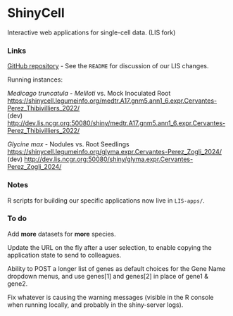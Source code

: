 # ShinyCell

Interactive web applications for single-cell data. (LIS fork)

### Links

[GitHub repository](https://github.com/legumeinfo/shinycell) -
See the `README` for discussion of our LIS changes.

Running instances:

_Medicago truncatula_ - _Meliloti_ vs. Mock Inoculated Root
<br/>https://shinycell.legumeinfo.org/medtr.A17.gnm5.ann1_6.expr.Cervantes-Perez_Thibivilliers_2022/
<br/>(dev) http://dev.lis.ncgr.org:50080/shiny/medtr.A17.gnm5.ann1_6.expr.Cervantes-Perez_Thibivilliers_2022/

_Glycine max_ - Nodules vs. Root Seedlings
<br/>https://shinycell.legumeinfo.org/glyma.expr.Cervantes-Perez_Zogli_2024/
<br/>(dev) http://dev.lis.ncgr.org:50080/shiny/glyma.expr.Cervantes-Perez_Zogli_2024/

### Notes

R scripts for building our specific applications now live in `LIS-apps/`.

### To do

Add **more** datasets for **more** species.

Update the URL on the fly after a user selection, to enable copying the application state to send to colleagues.

Ability to POST a longer list of genes as default choices for the Gene Name dropdown menus, and use genes[1] and genes[2] in place of gene1 &amp; gene2.

Fix whatever is causing the warning messages (visible in the R console when running locally, and probably in the shiny-server logs).
